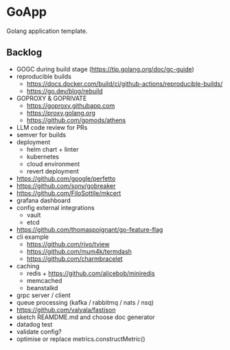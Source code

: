 # GoApp

Golang application template.

## Backlog

+ GOGC during build stage (https://tip.golang.org/doc/gc-guide)
+ reproducible builds
  * https://docs.docker.com/build/ci/github-actions/reproducible-builds/
  * https://go.dev/blog/rebuild
+ GOPROXY & GOPRIVATE
  * https://goproxy.githubapp.com
  * https://proxy.golang.org
  * https://github.com/gomods/athens
+ LLM code review for PRs
+ semver for builds
+ deployment
  * helm chart + linter
  * kubernetes
  * cloud environment
  * revert deployment
+ https://github.com/google/perfetto
+ https://github.com/sony/gobreaker
+ https://github.com/FiloSottile/mkcert 
+ grafana dashboard
+ config external integrations
  * vault
  * etcd
+ https://github.com/thomaspoignant/go-feature-flag
+ cli example
  * https://github.com/rivo/tview
  * https://github.com/mum4k/termdash
  *  https://github.com/charmbracelet
+ caching
    * redis + https://github.com/alicebob/miniredis
    * memcached
    * beanstalkd
+ grpc server / client
+ queue processing (kafka / rabbitmq / nats / nsq)
+ https://github.com/valyala/fastjson
+ sketch REAMDME.md and choose doc generator
+ datadog test
+ validate config?
+ optimise or replace metrics.constructMetric()
